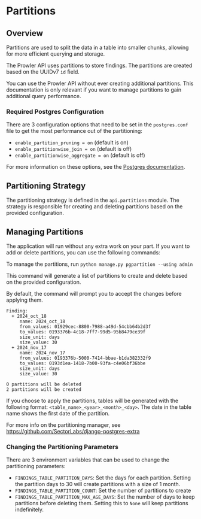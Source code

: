 # Partitions

## Overview

Partitions are used to split the data in a table into smaller chunks, allowing for more efficient querying and storage.

The Prowler API uses partitions to store findings. The partitions are created based on the UUIDv7 `id` field.

You can use the Prowler API without ever creating additional partitions. This documentation is only relevant if you want to manage partitions to gain additional query performance.

### Required Postgres Configuration

There are 3 configuration options that need to be set in the `postgres.conf` file to get the most performance out of the partitioning:

- `enable_partition_pruning = on` (default is on)
- `enable_partitionwise_join = on` (default is off)
- `enable_partitionwise_aggregate = on` (default is off)

For more information on these options, see the [Postgres documentation](https://www.postgresql.org/docs/current/runtime-config-query.html).

## Partitioning Strategy

The partitioning strategy is defined in the `api.partitions` module. The strategy is responsible for creating and deleting partitions based on the provided configuration.

## Managing Partitions

The application will run without any extra work on your part. If you want to add or delete partitions, you can use the following commands:

To manage the partitions, run `python manage.py pgpartition --using admin`

This command will generate a list of partitions to create and delete based on the provided configuration.

By default, the command will prompt you to accept the changes before applying them.

```shell
Finding:
  + 2024_oct_18
     name: 2024_oct_18
     from_values: 01929cec-8800-7988-a49d-54cbb64b2d3f
     to_values: 0193376b-4c18-7ff7-99d5-95b8479ce39f
     size_unit: days
     size_value: 30
  + 2024_nov_17
     name: 2024_nov_17
     from_values: 0193376b-5000-7414-bbae-b1da382332f9
     to_values: 0193d1ea-1418-7b00-93fa-c4e06bf36bbe
     size_unit: days
     size_value: 30

0 partitions will be deleted
2 partitions will be created
```

If you choose to apply the partitions, tables will be generated with the following format: `<table_name>_<year>_<month>_<day>`. The date in the table name shows the first date of the partition.

For more info on the partitioning manager, see https://github.com/SectorLabs/django-postgres-extra

### Changing the Partitioning Parameters

There are 3 environment variables that can be used to change the partitioning parameters:

- `FINDINGS_TABLE_PARTITION_DAYS`: Set the days for each partition. Setting the partition days to 30 will create partitions with a size of 1 month.
- `FINDINGS_TABLE_PARTITION_COUNT`: Set the number of partitions to create
- `FINDINGS_TABLE_PARTITION_MAX_AGE_DAYS`: Set the number of days to keep partitions before deleting them. Setting this to `None` will keep partitions indefinitely.
